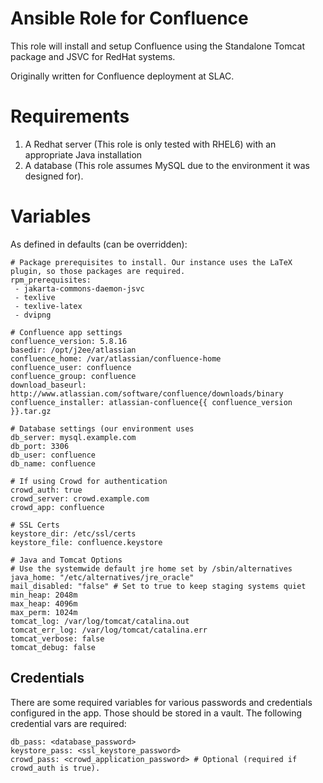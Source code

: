 # Ansible Role for Confluence

This role will install and setup Confluence using the Standalone Tomcat package and JSVC for RedHat systems. 

Originally written for Confluence deployment at SLAC. 

# Requirements

1. A Redhat server (This role is only tested with RHEL6) with an appropriate Java installation
2. A database (This role assumes MySQL due to the environment it was designed for).

# Variables

As defined in defaults (can be overridden):
    
    # Package prerequisites to install. Our instance uses the LaTeX plugin, so those packages are required.
    rpm_prerequisites:
     - jakarta-commons-daemon-jsvc
     - texlive
     - texlive-latex
     - dvipng
    
    # Confluence app settings
    confluence_version: 5.8.16
    basedir: /opt/j2ee/atlassian
    confluence_home: /var/atlassian/confluence-home
    confluence_user: confluence
    confluence_group: confluence
    download_baseurl: http://www.atlassian.com/software/confluence/downloads/binary
    confluence_installer: atlassian-confluence{{ confluence_version }}.tar.gz
    
    # Database settings (our environment uses
    db_server: mysql.example.com
    db_port: 3306
    db_user: confluence
    db_name: confluence
    
    # If using Crowd for authentication
    crowd_auth: true
    crowd_server: crowd.example.com
    crowd_app: confluence
    
    # SSL Certs
    keystore_dir: /etc/ssl/certs
    keystore_file: confluence.keystore
    
    # Java and Tomcat Options
    # Use the systemwide default jre home set by /sbin/alternatives
    java_home: "/etc/alternatives/jre_oracle"
    mail_disabled: "false" # Set to true to keep staging systems quiet
    min_heap: 2048m
    max_heap: 4096m
    max_perm: 1024m
    tomcat_log: /var/log/tomcat/catalina.out
    tomcat_err_log: /var/log/tomcat/catalina.err
    tomcat_verbose: false
    tomcat_debug: false

## Credentials

There are some required variables for various passwords and credentials configured in the app. Those should be stored
in a vault. The following credential vars are required:

    db_pass: <database_password>
    keystore_pass: <ssl_keystore_password>
    crowd_pass: <crowd_application_password> # Optional (required if crowd_auth is true).
    
    